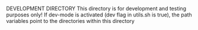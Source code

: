 DEVELOPMENT DIRECTORY
This directory is for development and testing purposes only! 
If dev-mode is activated (dev flag in utils.sh is true), the path variables point to the directories within this directory

